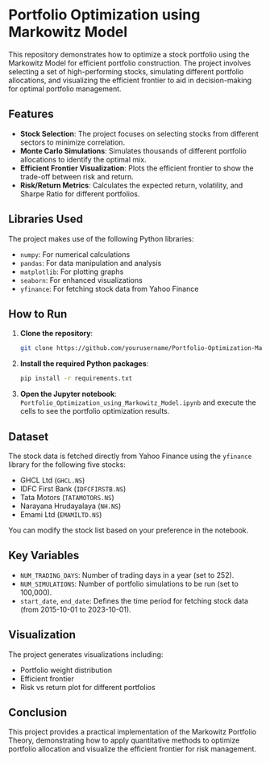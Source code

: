 # Portfolio Optimization using Markowitz Model

This repository demonstrates how to optimize a stock portfolio using the Markowitz Model for efficient portfolio construction. The project involves selecting a set of high-performing stocks, simulating different portfolio allocations, and visualizing the efficient frontier to aid in decision-making for optimal portfolio management.

## Features

- **Stock Selection**: The project focuses on selecting stocks from different sectors to minimize correlation.
- **Monte Carlo Simulations**: Simulates thousands of different portfolio allocations to identify the optimal mix.
- **Efficient Frontier Visualization**: Plots the efficient frontier to show the trade-off between risk and return.
- **Risk/Return Metrics**: Calculates the expected return, volatility, and Sharpe Ratio for different portfolios.

## Libraries Used

The project makes use of the following Python libraries:

- `numpy`: For numerical calculations
- `pandas`: For data manipulation and analysis
- `matplotlib`: For plotting graphs
- `seaborn`: For enhanced visualizations
- `yfinance`: For fetching stock data from Yahoo Finance

## How to Run

1. **Clone the repository**:

    ```bash
    git clone https://github.com/yourusername/Portfolio-Optimization-Markowitz.git
    ```

2. **Install the required Python packages**:

    ```bash
    pip install -r requirements.txt
    ```

3. **Open the Jupyter notebook**: `Portfolio_Optimization_using_Markowitz_Model.ipynb` and execute the cells to see the portfolio optimization results.

## Dataset

The stock data is fetched directly from Yahoo Finance using the `yfinance` library for the following five stocks:

- GHCL Ltd (`GHCL.NS`)
- IDFC First Bank (`IDFCFIRSTB.NS`)
- Tata Motors (`TATAMOTORS.NS`)
- Narayana Hrudayalaya (`NH.NS`)
- Emami Ltd (`EMAMILTD.NS`)

You can modify the stock list based on your preference in the notebook.

## Key Variables

- `NUM_TRADING_DAYS`: Number of trading days in a year (set to 252).
- `NUM_SIMULATIONS`: Number of portfolio simulations to be run (set to 100,000).
- `start_date`, `end_date`: Defines the time period for fetching stock data (from 2015-10-01 to 2023-10-01).

## Visualization

The project generates visualizations including:

- Portfolio weight distribution
- Efficient frontier
- Risk vs return plot for different portfolios

## Conclusion

This project provides a practical implementation of the Markowitz Portfolio Theory, demonstrating how to apply quantitative methods to optimize portfolio allocation and visualize the efficient frontier for risk management.
